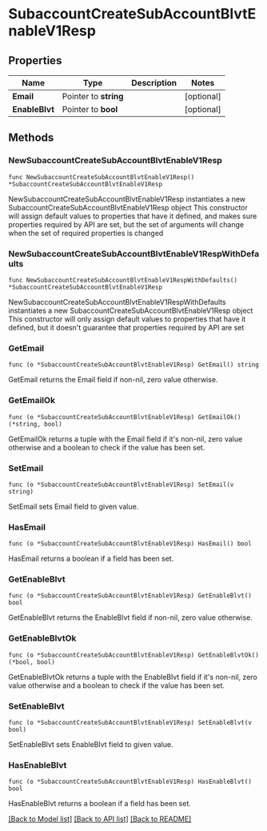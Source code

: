 # SubaccountCreateSubAccountBlvtEnableV1Resp

## Properties

Name | Type | Description | Notes
------------ | ------------- | ------------- | -------------
**Email** | Pointer to **string** |  | [optional] 
**EnableBlvt** | Pointer to **bool** |  | [optional] 

## Methods

### NewSubaccountCreateSubAccountBlvtEnableV1Resp

`func NewSubaccountCreateSubAccountBlvtEnableV1Resp() *SubaccountCreateSubAccountBlvtEnableV1Resp`

NewSubaccountCreateSubAccountBlvtEnableV1Resp instantiates a new SubaccountCreateSubAccountBlvtEnableV1Resp object
This constructor will assign default values to properties that have it defined,
and makes sure properties required by API are set, but the set of arguments
will change when the set of required properties is changed

### NewSubaccountCreateSubAccountBlvtEnableV1RespWithDefaults

`func NewSubaccountCreateSubAccountBlvtEnableV1RespWithDefaults() *SubaccountCreateSubAccountBlvtEnableV1Resp`

NewSubaccountCreateSubAccountBlvtEnableV1RespWithDefaults instantiates a new SubaccountCreateSubAccountBlvtEnableV1Resp object
This constructor will only assign default values to properties that have it defined,
but it doesn't guarantee that properties required by API are set

### GetEmail

`func (o *SubaccountCreateSubAccountBlvtEnableV1Resp) GetEmail() string`

GetEmail returns the Email field if non-nil, zero value otherwise.

### GetEmailOk

`func (o *SubaccountCreateSubAccountBlvtEnableV1Resp) GetEmailOk() (*string, bool)`

GetEmailOk returns a tuple with the Email field if it's non-nil, zero value otherwise
and a boolean to check if the value has been set.

### SetEmail

`func (o *SubaccountCreateSubAccountBlvtEnableV1Resp) SetEmail(v string)`

SetEmail sets Email field to given value.

### HasEmail

`func (o *SubaccountCreateSubAccountBlvtEnableV1Resp) HasEmail() bool`

HasEmail returns a boolean if a field has been set.

### GetEnableBlvt

`func (o *SubaccountCreateSubAccountBlvtEnableV1Resp) GetEnableBlvt() bool`

GetEnableBlvt returns the EnableBlvt field if non-nil, zero value otherwise.

### GetEnableBlvtOk

`func (o *SubaccountCreateSubAccountBlvtEnableV1Resp) GetEnableBlvtOk() (*bool, bool)`

GetEnableBlvtOk returns a tuple with the EnableBlvt field if it's non-nil, zero value otherwise
and a boolean to check if the value has been set.

### SetEnableBlvt

`func (o *SubaccountCreateSubAccountBlvtEnableV1Resp) SetEnableBlvt(v bool)`

SetEnableBlvt sets EnableBlvt field to given value.

### HasEnableBlvt

`func (o *SubaccountCreateSubAccountBlvtEnableV1Resp) HasEnableBlvt() bool`

HasEnableBlvt returns a boolean if a field has been set.


[[Back to Model list]](../README.md#documentation-for-models) [[Back to API list]](../README.md#documentation-for-api-endpoints) [[Back to README]](../README.md)


